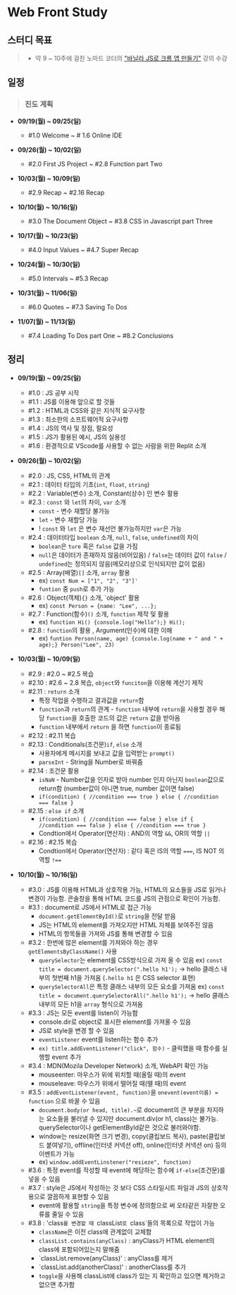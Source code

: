 # Web Front Study
## 스터디 목표
> * 약 9 ~ 10주에 걸친 노마드 코더의 ["바닐라 JS로 크롬 앱 만들기"](https://nomadcoders.co/javascript-for-beginners/lobby) 강의 수강


## 일정
> ### **진도 계획**
> 
* **09/19(월) ~ 09/25(일)**
  * #1.0 Welcome ~ # 1.6 Online IDE
  
* **09/26(월) ~ 10/02(일)**
  * #2.0 First JS Project ~ #2.8 Function part Two
  
* **10/03(월) ~ 10/09(일)**
  * #2.9 Recap ~ #2.16 Recap
  
* **10/10(월) ~ 10/16(일)** 
  * #3.0 The Document Object ~ #3.8 CSS in Javascript part Three
  
* **10/17(월) ~ 10/23(일)** 
  * #4.0 Input Values ~ #4.7 Super Recap
  
* **10/24(월) ~ 10/30(일)**
  * #5.0 Intervals ~ #5.3 Recap
  
* **10/31(월) ~ 11/06(일)**
  * #6.0 Quotes ~ #7.3 Saving To Dos
  
* **11/07(월) ~ 11/13(일)**
  * #7.4 Loading To Dos part One ~ #8.2 Conclusions


## 정리
* **09/19(월) ~ 09/25(일)**
  
  * #1.0 : JS 공부 시작
  * #1.1 : JS를 이용해 앞으로 할 것들
  * #1.2 : HTML과 CSS와 같은 지식적 요구사항
  * #1.3 : 최소한의 소프트웨어적 요구사항
  * #1.4 : JS의 역사 및 장점, 필요성
  * #1.5 : JS가 활용된 예시, JS의 실용성
  * #1.6 : 환경적으로 VScode를 사용할 수 없는 사람을 위한 Replit 소개
 
* **09/26(월) ~ 10/02(일)**

  * #2.0 : JS, CSS, HTML의 관계
  * #2.1 : 데이터 타입의 기초(`int`, `float`, `string`)
  * #2.2 : Variable(변수) 소개, Constant(상수) 인 변수 활용
  * #2.3 : `const` 와 `let`의 차이, `var` 소개
    * `const` - 변수 재할당 불가능
    * `let` - 변수 재할당 가능
    * ! `const` 와 `let` 은 변수 재선언 불가능하지만 `var`은 가능
  * #2.4 : 데이터타입 `boolean` 소개, `null`, `false`, `undefined`의 차이
    * `boolean`은 `ture` 혹은 `false` 값을 가짐
    * `null`은 데이터가 존재하지 않음(비어있음) / `false`는 데이터 값이 `false` / `undefined`는 정의되지 않음(메모리상으로 인식되지만 값이 없음) 
  * #2.5 : Array(배열)`[]` 소개, `array` 활용
    * ex) `const Num = ["1", "2", "3"]'`
    * `funtion` 중 `push`로 추가 가능
  * #2.6 : Object(객체)`{}` 소개, `object' 활용
    * ex) `const Person = {name: "Lee", ...};`
  * #2.7 : Function(함수)`()` 소개, `function` 제작 및 활용
    * ex) `function Hi() {console.log("Hello");} Hi();`
  * #2.8 : `function`의 활용 , Argument(인수)에 대한 이해
    * ex) `funtion Person(name, age) {console.log(name + " and " + age);} Person("Lee", 23)`

* **10/03(월) ~ 10/09(일)**

  * #2.9 : #2.0 ~ #2.5 복습
  * #2.10 : #2.6 ~ 2.8 복습, `object`와 `funciton`을 이용해 계산기 제작
  * #2.11 : `return` 소개
    * 특정 작업을 수행하고 결과값을 `return`함
    * `function`과 `return`의 관계 - `function` 내부에 `return`을 사용할 경우 해당 `function`을 호출한 코드의 값은 `return` 값을 받아옴
    * `function` 내부에서 `return` 을 하면 `function`이 종료됨
  * #2.12 : #2.11 복습
  * #2.13 : Conditionals(조건문)`if`, `else` 소개
    * 사용자에게 메시지를 보내고 값을 입력받는 `prompt()`
    * `parseInt` - String을 Number로 바꿔줌
  * #2.14 : 조건문 활용
    * `isNaN` - Number값을 인자로 받아 number 인지 아닌지 `boolean`값으로 return함 (number값이 아니면 true, number 값이면 false)
    * `if(condition) { //condition === true } else { //condition === false }`
  * #2.15 : `else if` 소개
    * `if(condition) { //condition === false } else if { //condition === false } else { //condition === true }`
    * Condtion에서 Operator(연산자) :  AND의 역할 `&&`, OR의 역할 `||`
  * #2.16 : #2.15 복습
    * Condtion에서 Operator(연산자) : 같다 혹은 IS의 역할 `===`, IS NOT 의 역할 `!==`
    
 * **10/10(월) ~ 10/16(일)**
   
   * #3.0 : JS를 이용해 HTML과 상호작용 가능, HTML의 요소들을 JS로 읽거나 변경이 가능함. 콘솔창을 통해 HTML 코드를 JS의 관점으로 확인이 가능함.
   * #3.1 : document로 JS에서 HTML로 접근 가능
     * `document.getElementById()`로 `string`을 전달 받음
     * JS는 HTML의 element를 가져오지만 HTML 자체를 보여주진 않음
     * HTML의 항목들을 가져와 JS를 통해 변경할 수 있음
   * #3.2 : 한번에 많은 element를 가져와야 하는 경우 `getElementsByClassName()` 사용
     * `querySelector`는 element를 CSS방식으로 가져 올 수 있음 
         ex) `const title = document.querySelector(".hello h1');` -> hello 클래스 내부의 첫번째 h1을 가져옴 (`.hello h1` 은 CSS selector 표현)
     * `querySelectorAll`은 특정 클래스 내부의 모든 요소를 가져옴
         ex) `const title = document.querySelectorAll(".hello h1');` -> hello 클래스 내부의 모든 h1을 `array` 형식으로 가져옴
   * #3.3 : JS는 모든 event를 listen이 가능함
     * console.dir로 object로 표시한 element를 가져올 수 있음
     * JS로 style을 변경 할 수 있음
     * `eventListener` event를 listen하는 함수 추가
     * `ex) title.addEventListener("click", 함수)` - 클릭했을 때 함수를 실행할 event 추가
   * #3.4 : MDN(Mozila Developer Network) 소개, WebAPI 확인 가능
     * mouseenter: 마우스가 위에 위치할 때(올릴 때)의 event
     * mouseleave: 마우스가 위에서 떨어질 때(뗄 때)의 event
   * #3.5 : `addEventListener(event, function)`을 `onevent(event이름) = function` 으로 바꿀 수 있음
     * `document.body(or head, title).~`로 document의 큰 부분을 차지하는 요소들을 불러낼 수 있지만 document.div(or h1, class)는 불가능. querySelector이나 getElementById같은 것으로 불러와야함.
     * window는 resize(화면 크기 변경), copy(클립보드 복사), paste(클립보드 붙여넣기), offline(인터넷 커넥션 off), online(인터넷 커넥션 on) 등의 이벤트가 가능
     * ex) `window.addEventLinstener("resieze", function)`
   * #3.6 : 특정 event를 작성할 때 event에 해당하는 함수에 `if-else`(조건문)를 넣을 수 있음
   * #3.7 : style은 JS에서 작성하는 것 보다 CSS 스타일시트 파일과 JS의 상호작용으로 깔끔하게 표현할 수 있음  
     * event에 활용할 `string`을 특정 변수에 정의함으로 써 오타같은 자잘한 오류를 줄일 수 있음
   * #3.8 : 'class`를 변경할 때 `classList`로 `class`들의 목록으로 작업이 가능
     * `className`은 이전 class에 관계없이 교체함
     * `classList.contains(anyClass)` : anyClass가 HTML element의 class에 포함되어있는지 말해줌
     * `classList.remove(anyClass)' : anyClass를 제거
     * `classList.add(anotherClass)' : anotherClass를 추가
     * `toggle`을 사용해 classList에 class가 있는 지 확인하고 있으면 제거하고 없으면 추가함
